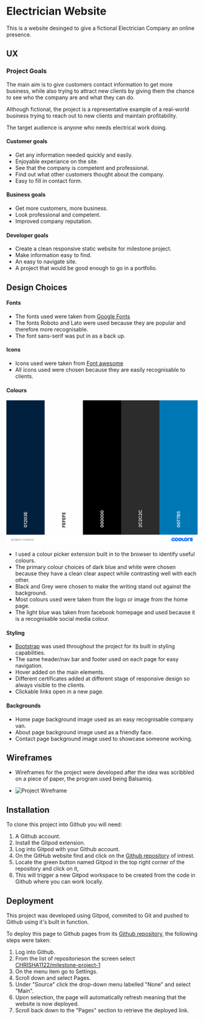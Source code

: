 # Electrician Website

This is a website desinged to give a fictional Electrician Company an online presence.

## UX

### Project Goals

The main aim is to give customers contact information to get more business, while also trying to attract new clients by giving them the chance to see who the company are and what they can do.

Although fictional, the project is a representative example of a real-world business trying to reach out to new clients and maintain profitability.

The target audience is anyone who needs electrical work doing.

#### Customer goals

* Get any information needed quickly and easily.
* Enjoyable experiance on the site.
* See that the company is competent and professional.
* Find out what other customers thought about the company.
* Easy to fill in contact form. 

#### Business goals

* Get more customers, more business.
* Look professional and competent.
* Improved company reputation.

#### Developer goals

* Create a clean responsive static website for milestone project.
* Make information easy to find.
* An easy to navigate site. 
* A project that would be good enough to go in a portfolio.

## Design Choices

#### Fonts

* The fonts used were taken from [Google Fonts](https://fonts.google.com/)
* The fonts Roboto and Lato were used because they are popular and therefore more recognisable.
* The font sans-serif was put in as a back up.

#### Icons

* Icons used were taken from [Font awesome](https://fontawesome.com/)
* All icons used were chosen because they are easily recognisable to clients.

#### Colours

![Colour Palette image](assets/images/project-colours.png)

* I used a colour picker extension built in to the browser to identify useful colours.
* The primary colour choices of dark blue and white were chosen because they have a clean clear aspect while contrasting well with each other.
* Black and Grey were chosen to make the writing stand out against the background.
* Most colours used were taken from the logo or image from the home page.
* The light blue was taken from facebook homepage and used because it is a recognisable social media colour.

#### Styling

* [Bootstrap](https://getbootstrap.com/) was used throughout the project for its built in styling capabilities.
* The same header/nav bar and footer used on each page for easy navigation.
* Hover added on the main elements.
* Different certificates added at different stage of responsive design so always visible to the clients.
* Clickable links open in a new page.

#### Backgrounds

* Home page background image used as an easy recognisable company van.
* About page background image used as a friendly face.
* Contact page background image used to showcase someone working.

## Wireframes

* Wireframes for the project were developed after the idea was scribbled on a piece of paper, the program used being Balsamiq.

* ![Project Wireframe](assets/images/wireframe-)

## Installation

To clone this project into Github you will need:

1. A Github account.
2. Install the Gitpod extension.
3. Log into Gitpod with your Github account.
4. On the GitHub website find and click on the [Github repository](https://github.com/CHRISHA1122/milestone-project-1) of intrest.
5. Locate the green button named Gitpod in the top right corner of the repository and click on it,
6. This will trigger a new Gitpod workspace to be created from the code in Github where you can work locally.

## Deployment

This project was developed using Gitpod, commited to Git and pushed to Github using it's built in function.

To deploy this page to Github pages from its [Github repository](https://github.com/CHRISHA1122/milestone-project-1),
the following steps were taken:

1. Log into Github.
2. From the list of repositorieson the screen select [CHRISHA1122/milestone-project-1](CHRISHA1122/milestone-project-1)
3. On the menu item go to Settings.
4. Scroll down and select Pages.
5. Under "Source" click the drop-down menu labelled "None" and select "Main".
6. Upon selection, the page will automatically refresh meaning that the website is now deployed.
7. Scroll back down to the "Pages" section to retrieve the deployed link.